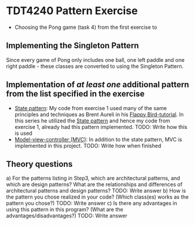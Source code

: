 # TDT4240 Pattern Exercise
- Choosing the Pong game (task 4) from the first exercise to 
## Implementing the Singleton Pattern
Since every game of Pong only includes one ball, one left paddle and one right paddle - these classes are converted to using the Singleton Pattern.
## Implementation of _at least one_ additional pattern from the list specified in the exercise
- [State pattern](https://en.wikipedia.org/wiki/State_pattern): My code from exercise 1 used many of the same principles and techniques as Brent Aureli in his [Flappy Bird-tutorial](https://www.youtube.com/watch?v=rzBVTPaUUDg). In this series he utilized the [State pattern](https://en.wikipedia.org/wiki/State_pattern) and hence my code from exercise 1, already had this pattern implemented. TODO: Write how this is used
- [Model-view-controller (MVC)](https://en.wikipedia.org/wiki/Model%E2%80%93view%E2%80%93controller): In addition to the state pattern, MVC is implemented in this project. TODO: Write how when finished
## Theory questions
a) For the patterns listing in Step3, which are architectural patterns, and which are design
patterns? What are the relationships and differences of architectural patterns and design
patterns?
TODO: Write answer
b) How is the pattern you chose realized in your code? (Which class(es) works as the
pattern you chose?)
TODO: Write answer
c) Is there any advantages in using this pattern in this program? (What are the
advantages/disadvantages?)
TODO: Write answer
